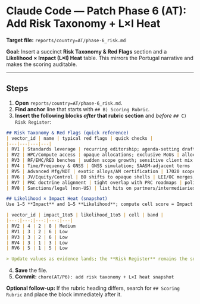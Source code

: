 # Claude Code — Patch Phase 6 (AT): Add Risk Taxonomy + L×I Heat

**Target file:** `reports/country=AT/phase-6_risk.md`

**Goal:** Insert a succinct **Risk Taxonomy & Red Flags** section and a **Likelihood × Impact (L×I) Heat** table. This mirrors the Portugal narrative and makes the scoring auditable.

---

## Steps
1) **Open** `reports/country=AT/phase-6_risk.md`.
2) **Find anchor** line that starts with `## B) Scoring Rubric`.
3) **Insert the following blocks *after* that rubric section** and *before* `## C) Risk Register`:

```markdown
## Risk Taxonomy & Red Flags (quick reference)
| vector_id | name | typical red flags | quick checks |
|---|---|---|---|
| RV1 | Standards leverage | recurring editorship; agenda‑setting drafts | Datatracker roles/acks; draft adoption
| RV2 | HPC/Compute access | opaque allocations; exclusive MoUs | allocation notes; program minutes
| RV3 | RF/EMC/RED benches | sudden scope growth; sensitive client mix | 17025/17065 scopes; equipment lists
| RV4 | Time/Frequency & GNSS | GNSS simulation; SAASM‑adjacent terms | scope granularity; vendor PR
| RV5 | Advanced Mfg/NDT | exotic alloys/AM certification | 17020 scopes; ISO 9712 signals
| RV6 | JV/Equity/Control | BO shifts to opaque shells | LEI/OC merges; registry deltas
| RV7 | PRC doctrine alignment | tight overlap with PRC roadmaps | policy refs; partner nexus
| RV8 | Sanctions/legal (non‑US) | list hits on partners/intermediaries | EU/UK/CA/AU/NZ/UN lists; date+URL

## Likelihood × Impact Heat (snapshot)
Use 1–5 **Impact** and 1–5 **Likelihood**; compute cell score = Impact × Likelihood. 1–6 = Low, 8–12 = Medium, 15–25 = High. (Keep as a living snapshot.)

| vector_id | impact_1to5 | likelihood_1to5 | cell | band |
|---:|---:|---:|---:|---|
| RV2 | 4 | 2 | 8 | Medium
| RV1 | 3 | 2 | 6 | Low
| RV3 | 3 | 2 | 6 | Low
| RV4 | 3 | 1 | 3 | Low
| RV6 | 5 | 1 | 5 | Low

> Update values as evidence lands; the **Risk Register** remains the source of truth.
```

4) **Save** the file.
5) **Commit:** `chore(AT/P6): add risk taxonomy + L×I heat snapshot`

**Optional follow‑up:** If the rubric heading differs, search for `## Scoring Rubric` and place the block immediately after it.
